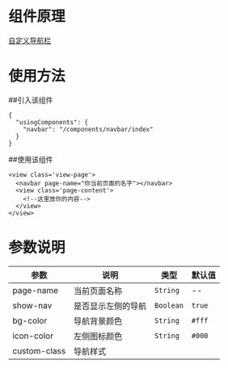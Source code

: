 # 组件原理
[自定义导航栏](https://www.cnblogs.com/sese/p/9761713.html)

# 使用方法
##引入该组件
```
{
  "usingComponents": {
    "navbar": "/components/navbar/index"
  }
}
```

##使用该组件
```
<view class='view-page'>
  <navbar page-name="你当前页面的名字"></navbar>
  <view class='page-content'>
    <!--这里放你的内容-->
  </view>
</view>
```

# 参数说明
参数 | 说明 | 类型 | 默认值
----| ---| ---| ---
page-name | 当前页面名称 | `String`| --
show-nav | 是否显示左侧的导航 | `Boolean`| `true`
bg-color | 导航背景颜色 | `String`| `#fff`
icon-color | 左侧图标颜色 | `String`| `#000`
custom-class  | 导航样式 | | 
